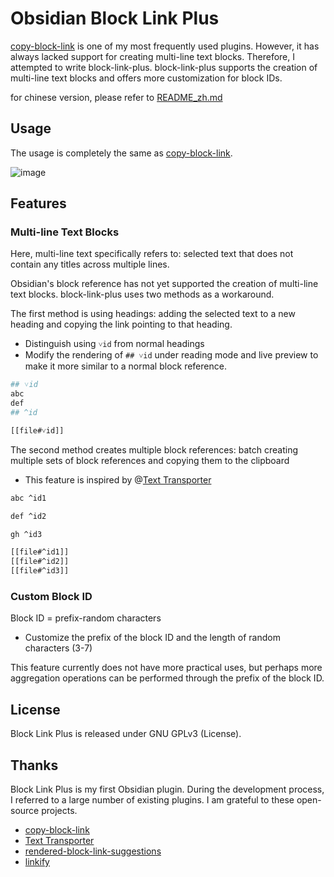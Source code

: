 # Obsidian Block Link Plus

[copy-block-link](https://github.com/mgmeyers/obsidian-copy-block-link/tree/main) is one of my most frequently used plugins. However, it has always lacked support for creating multi-line text blocks. Therefore, I attempted to write block-link-plus. block-link-plus supports the creation of multi-line text blocks and offers more customization for block IDs.

for chinese version, please refer to [README_zh.md](README_zh.md)

## Usage

The usage is completely the same as [copy-block-link](https://github.com/mgmeyers/obsidian-copy-block-link/tree/main).

![image](https://github.com/Jasper-1024/obsidian-block-link-plus/blob/d5ed80a5f370cd1159dfd9669d796583b471dc13/user_case.gif)


## Features

### Multi-line Text Blocks

Here, multi-line text specifically refers to: selected text that does not contain any titles across multiple lines.

Obsidian's block reference has not yet supported the creation of multi-line text blocks. block-link-plus uses two methods as a workaround.

The first method is using headings: adding the selected text to a new heading and copying the link pointing to that heading.
- Distinguish using `˅id` from normal headings
- Modify the rendering of `## ˅id` under reading mode and live preview to make it more similar to a normal block reference.


```bash
## ˅id
abc
def
## ^id

[[file#˅id]]
```

The second method creates multiple block references: batch creating multiple sets of block references and copying them to the clipboard
- This feature is inspired by @[Text Transporter](https://github.com/TfTHacker/obsidian42-text-transporter)

```bash
abc ^id1

def ^id2

gh ^id3

[[file#^id1]]
[[file#^id2]]
[[file#^id3]]
```

### Custom Block ID

Block ID = prefix-random characters
- Customize the prefix of the block ID and the length of random characters (3-7)

This feature currently does not have more practical uses, but perhaps more aggregation operations can be performed through the prefix of the block ID.

## License

Block Link Plus is released under GNU GPLv3 (License).

## Thanks

Block Link Plus is my first Obsidian plugin. During the development process, I referred to a large number of existing plugins. I am grateful to these open-source projects.
- [copy-block-link](https://github.com/mgmeyers/obsidian-copy-block-link/tree/main)
- [Text Transporter](https://tfthacker.com/transporter)
- [rendered-block-link-suggestions](https://github.com/RyotaUshio/obsidian-rendered-block-link-suggestions)
- [linkify](https://github.com/matthewhchan/linkify)